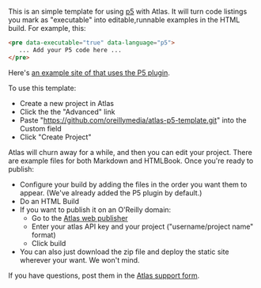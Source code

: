 This is an simple template for using [p5](http://p5js.org) with Atlas.  It will turn code listings you mark as "executable" into editable,runnable examples in the HTML build.  For example, this:

```html
<pre data-executable="true" data-language="p5">
   ... Add your P5 code here ...
</pre>
```

Here's [an example site of that uses the P5 plugin](http://sites.oreilly.com/oreillymedia/oreilly-p5-template/ch01.html).


To use this template:

* Create a new project in Atlas
* Click the  the "Advanced" link
* Paste "https://github.com/oreillymedia/atlas-p5-template.git" into the Custom field
* Click "Create Project"

Atlas will churn away for a while, and then you can edit your project.  There are example files for both Markdown and HTMLBook.  Once you're ready to publish:

* Configure your build by adding the files in the order you want them to appear.  (We've already added the P5 plugin by default.)
* Do an HTML Build
* If you want to publish it on an O'Reilly domain:
  * Go to the [Atlas web publisher](http://web-publisher.atlas.oreilly.com/)
  * Enter your atlas API key and your project ("username/project name" format)
  * Click build
* You can also just download the zip file and deploy the static site wherever your want.  We won't mind.  

If you have questions, post them in the [Atlas support form](http://forum.atlas.oreilly.com).